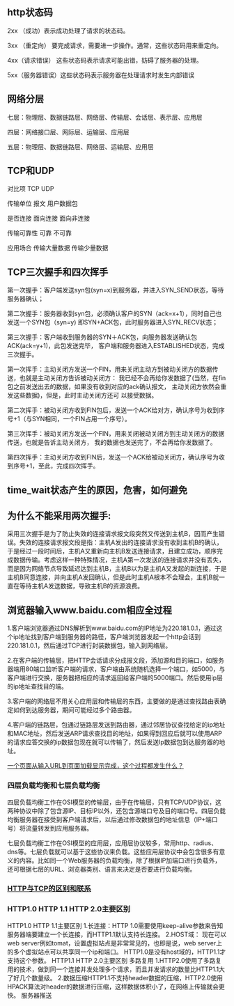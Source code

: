 ## http状态码

2xx （成功）表示成功处理了请求的状态码。

3xx （重定向） 要完成请求，需要进一步操作。通常，这些状态码用来重定向。

4xx（请求错误） 这些状态码表示请求可能出错，妨碍了服务器的处理。

5xx（服务器错误）这些状态码表示服务器在处理请求时发生内部错误

## 网络分层

七层：物理层、数据链路层、网络层、传输层、会话层、表示层、应用层

四层：网络接口层、网际层、运输层、应用层

五层：物理层、数据链路层、网络层、运输层、应用层

## TCP和UDP
                
 对比项             TCP                 UDP

传输单位             报文               用户数据包

是否连接           面向连接               面向非连接

传输可靠性          可靠                不可靠

应用场合         传输大量数据           传输少量数据

## TCP三次握手和四次挥手

第一次握手：客户端发送syn包(syn=x)到服务器，并进入SYN_SEND状态，等待服务器确认； 

第二次握手：服务器收到syn包，必须确认客户的SYN（ack=x+1），同时自己也发送一个SYN包（syn=y) 即SYN+ACK包，此时服务器进入SYN_RECV状态；

第三次握手：客户端收到服务器的SYN＋ACK包，向服务器发送确认包ACK(ack=y+1)，此包发送完毕， 客户端和服务器进入ESTABLISHED状态，完成三次握手。

 

第一次挥手：主动关闭方发送一个FIN，用来关闭主动方到被动关闭方的数据传送，也就是主动关闭方告诉被动关闭方： 我已经不会再给你发数据了(当然，在fin包之前发送出去的数据，如果没有收到对应的ack确认报文， 主动关闭方依然会重发这些数据)，但是，此时主动关闭方还可 以接受数据。

第二次挥手：被动关闭方收到FIN包后，发送一个ACK给对方，确认序号为收到序号+1（与SYN相同，一个FIN占用一个序号）。

第三次挥手：被动关闭方发送一个FIN，用来关闭被动关闭方到主动关闭方的数据传送，也就是告诉主动关闭方， 我的数据也发送完了，不会再给你发数据了。

第四次挥手：主动关闭方收到FIN后，发送一个ACK给被动关闭方，确认序号为收到序号+1，至此，完成四次挥手。


## time_wait状态产生的原因，危害，如何避免


 

## 为什么不能采用两次握手: 
采用三次握手是为了防止失效的连接请求报文段突然又传送到主机B，因而产生错误。失效的连接请求报文段是指：主机A发出的连接请求没有收到主机B的确认，于是经过一段时间后，主机A又重新向主机B发送连接请求，且建立成功，顺序完成数据传输。考虑这样一种特殊情况，主机A第一次发送的连接请求并没有丢失，而是因为网络节点导致延迟达到主机B，主机B以为是主机A又发起的新连接，于是主机B同意连接，并向主机A发回确认，但是此时主机A根本不会理会，主机B就一直在等待主机A发送数据，导致主机B的资源浪费。

## 浏览器输入www.baidu.com相应全过程

1.客户端浏览器通过DNS解析到www.baidu.com的IP地址为220.181.0.1，通过这个ip地址找到客户端到服务器的路径，客户端浏览器发起一个http会话到220.181.0.1，然后通过TCP进行封装数据包，输入到网络层。

2.在客户端的传输层，把HTTP会话请求分成报文段，添加源和目的端口，如服务器端用80端口监听客户端的请求，客户端由系统随机选择一个端口，如5000，与客户端进行交换，服务器把相应的请求返回给客户端的5000端口。然后使用ip层的ip地址查找目的端。

3.客户端的网络层不用关心应用层和传输层的东西，主要做的是通过查找路由表确定如何到达服务器，期间可能经过多个路由器。

4.客户端的链路层，包通过链路层发送到路由器，通过邻居协议查找给定的ip地址和MAC地址，然后发送ARP请求查找目的地址，如果得到回应后就可以使用ARP的请求应答交换的ip数据包现在就可以传输了，然后发送Ip数据包到达服务器的地址。

[一个页面从输入URL到页面加载显示完成，这个过程都发生什么？](https://blog.csdn.net/reed1991/article/details/53791010)


### 四层负载均衡和七层负载均衡
四层负载均衡工作在OSI模型的传输层，由于在传输层，只有TCP/UDP协议，这两种协议中除了包含源IP、目标IP以外，还包含源端口号及目的端口号。四层负载均衡服务器在接受到客户端请求后，以后通过修改数据包的地址信息（IP+端口号）将流量转发到应用服务器。

七层负载均衡工作在OSI模型的应用层，应用层协议较多，常用http、radius、dns等。七层负载就可以基于这些协议来负载。这些应用层协议中会包含很多有意义的内容。比如同一个Web服务器的负载均衡，除了根据IP加端口进行负载外，还可根据七层的URL、浏览器类别、语言来决定是否要进行负载均衡。

### [HTTP与TCP的区别和联系](https://blog.csdn.net/reed1991/article/details/53121009)


### HTTP1.0 HTTP 1.1 HTTP 2.0主要区别
 HTTP1.0 HTTP 1.1主要区别
 1.长连接：HTTP 1.0需要使用keep-alive参数来告知服务器端要建立一个长连接，而HTTP1.1默认支持长连接。
 2.HOST域： 现在可以web server例如tomat，设置虚拟站点是非常常见的，也即是说，web server上的多个虚拟站点可以共享同一个ip和端口。
 HTTP1.0是没有host域的，HTTP1.1才支持这个参数。
 HTTP1.1 HTTP 2.0主要区别
 多路复用
 1.HTTP2.0使用了多路复用的技术，做到同一个连接并发处理多个请求，而且并发请求的数量比HTTP1.1大了好几个数量级。
 2.数据压缩HTTP1.1不支持header数据的压缩，HTTP2.0使用HPACK算法对header的数据进行压缩，这样数据体积小了，在网络上传输就会更快。
 服务器推送